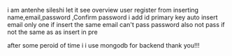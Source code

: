 i am antenhe sileshi 
let it see overview
  user register from inserting name,email,password ,Confirm password i add id primary key auto
  insert email only one if insert the same email can't pass
  password also not pass if not the same as as insert in pre
  
  
  
  
  after some peroid of time i i use mongodb for backend thank you!!!
  
